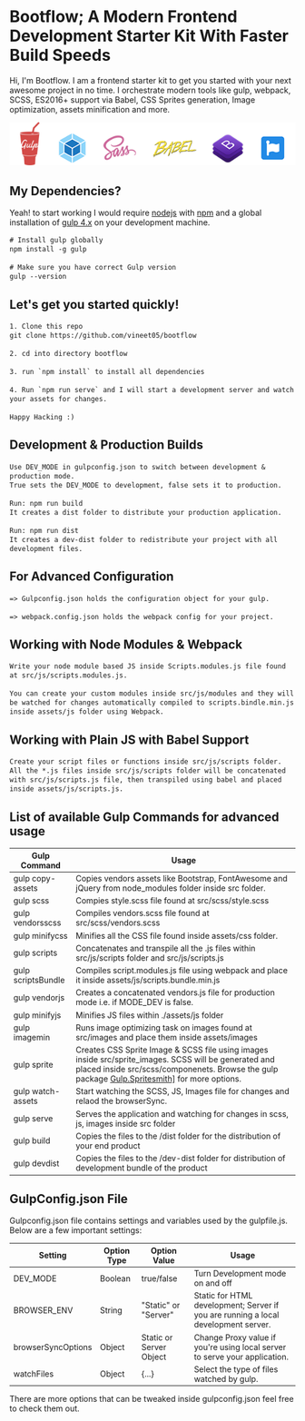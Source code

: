 # Bootflow; A Modern Frontend Development Starter Kit With Faster Build Speeds

Hi, I'm Bootflow. I am a frontend starter kit to get you started with your next awesome project in no time. I orchestrate modern tools like gulp, webpack, SCSS, ES2016+ support via Babel, CSS Sprites generation, Image optimization, assets minification and more.

![Gulp + Webpack Frontend Boilerplate](./bootflow-bolierplate.png)

## My Dependencies?

Yeah! to start working I would require [nodejs](https://nodejs.org/en/) with [npm](https://www.npmjs.com/get-npm) and a global installation of [gulp 4.x](http://gulpjs.com/) on your development machine.

```
# Install gulp globally
npm install -g gulp

# Make sure you have correct Gulp version
gulp --version
```

## Let's get you started quickly!

```
1. Clone this repo
git clone https://github.com/vineet05/bootflow

2. cd into directory bootflow

3. run `npm install` to install all dependencies

4. Run `npm run serve` and I will start a development server and watch your assets for changes.

Happy Hacking :)

```

## Development & Production Builds

```
Use DEV_MODE in gulpconfig.json to switch between development & production mode.
True sets the DEV_MODE to development, false sets it to production.

Run: npm run build
It creates a dist folder to distribute your production application.

Run: npm run dist
It creates a dev-dist folder to redistribute your project with all development files.

```

## For Advanced Configuration

```
=> Gulpconfig.json holds the configuration object for your gulp.

=> webpack.config.json holds the webpack config for your project.

```

## Working with Node Modules & Webpack

```
Write your node module based JS inside Scripts.modules.js file found at src/js/scripts.modules.js.

You can create your custom modules inside src/js/modules and they will be watched for changes automatically compiled to scripts.bindle.min.js inside assets/js folder using Webpack.

```

## Working with Plain JS with Babel Support

```
Create your script files or functions inside src/js/scripts folder. All the *.js files inside src/js/scripts folder will be concatenated with src/js/scripts.js file, then transpiled using babel and placed inside assets/js/scripts.js.

```

## List of available Gulp Commands for advanced usage

<table class="table">
  <thead>
    <tr>
      <th>Gulp Command</th>
      <th>Usage</th>
    </tr>
  </thead>
  <tbody>
    <tr>
      <td>gulp copy-assets</td>
      <td>Copies vendors assets like Bootstrap, FontAwesome and jQuery from node_modules folder inside src folder.</td>
    </tr>
    <tr>
      <td>gulp scss</td>
      <td>Compies style.scss file found at src/scss/style.scss </td>
    </tr>
    <tr>
      <td>gulp vendorsscss</td>
      <td>Compiles vendors.scss file found at src/scss/vendors.scss</td>
    </tr>
    <tr>
      <td>gulp minifycss</td>
      <td>Minifies all the CSS file found inside assets/css folder.</td>
    </tr>
    <tr>
      <td>gulp scripts</td>
      <td>Concatenates and transpile all the .js files within src/js/scripts folder and src/js/scripts.js</td>
    </tr>
    <tr>
      <td>gulp scriptsBundle</td>
      <td>Compiles script.modules.js file using webpack and place it inside assets/js/scripts.bundle.min.js</td>
    </tr>
    <tr>
      <td>gulp vendorjs</td>
      <td>Creates a concatenated vendors.js file for production mode i.e. if MODE_DEV is false.</td>
    </tr>
    <tr>
      <td>gulp minifyjs</td>
      <td>Minifies JS files within ./assets/js folder</td>
    </tr>
    <tr>
      <td>gulp imagemin</td>
      <td>Runs image optimizing task on images found at src/images and place them inside assets/images</td>
    </tr>
    <tr>
      <td>gulp sprite</td>
      <td>Creates CSS Sprite Image & SCSS file using images inside src/sprite_images. SCSS will be generated and placed inside src/scss/componenets. Browse the gulp package <a href="https://www.npmjs.com/package/gulp.spritesmith">Gulp.Spritesmith]</a> for more options.</td>
    </tr>
    <tr>
      <td>gulp watch-assets</td>
      <td>Start watching the SCSS, JS, Images file for changes and relaod the browserSync.</td>
    </tr>
    <tr>
      <td>gulp serve</td>
      <td>Serves the application and watching for changes in scss, js, images inside src folder</td>
    </tr>
      <td>gulp build</td>
      <td>Copies the files to the /dist folder for the distribution of your end product</td>
    </tr>
      <td>gulp devdist</td>
      <td>Copies the files to the /dev-dist folder for distribution of development bundle of the product</td>
    </tr>
  </tbody>
</table>

## GulpConfig.json File

Gulpconfig.json file contains settings and variables used by the gulpfile.js. Below are a few important settings:

<table class="table">
  <thead>
    <tr>
      <th>Setting</th>
      <th>Option Type</th>
      <th>Option Value</th>
      <th>Usage</th>
    </tr>
  </thead>
  <tbody>
    <tr>
      <td>DEV_MODE</td>
      <td>Boolean</td>
      <td>true/false</td>
      <td>Turn Development mode on and off</td>
    </tr>
    <tr>
    <td>BROWSER_ENV</td>
    <td>String</td>
    <td>"Static" or "Server"</td>
    <td>Static for HTML development; Server if you are running a local development server.</td>
    </tr>
    <tr>
    <td>browserSyncOptions</td>
    <td>Object</td>
    <td>Static or Server Object</td>
    <td>Change Proxy value if you're using local server to serve your application.</td>
    </tr>
    <tr>
    <td>watchFiles</td>
    <td>Object</td>
    <td>{...}</td>
    <td>Select the type of files watched by gulp.</td>
    </tr>
  </tbody>
</table>

There are more options that can be tweaked inside gulpconfig.json feel free to check them out.
